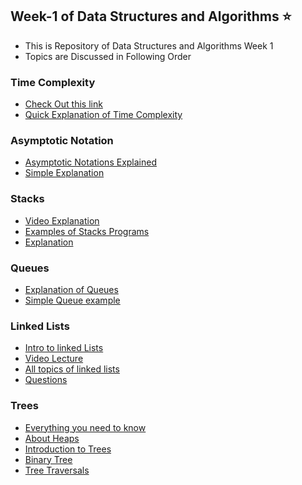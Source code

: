 ## Week-1 of Data Structures and Algorithms :star:


- This is Repository of Data Structures and Algorithms Week 1
- Topics are Discussed in Following Order


###  Time Complexity  
- [Check Out this link](https://www.studytonight.com/data-structures/time-complexity-of-algorithms)
- [Quick Explanation of Time Complexity](https://www.hackerearth.com/practice/basic-programming/complexity-analysis/time-and-space-complexity/tutorial/)

### Asymptotic Notation 
- [Asymptotic Notations Explained](https://learnxinyminutes.com/docs/asymptotic-notation/)
- [Simple Explanation](https://www.tutorialspoint.com/data_structures_algorithms/asymptotic_analysis)

### Stacks 
- [Video Explanation](https://www.youtube.com/watch?v=sFVxsglODoo)
- [Examples of Stacks Programs](https://www.sanfoundry.com/c-programming-examples-stacks/)
- [Explanation](https://www.tutorialspoint.com/data_structures_algorithms/stack_algorithm)

### Queues
- [Explanation of Queues](https://www.tutorialspoint.com/data_structures_algorithms/dsa_queue)
- [Simple Queue example](https://www.c-lang.thiyagaraaj.com/data-structures/c-queue-programs/simple-queue-program-in-c-programming)

###  Linked Lists
- [Intro to linked Lists](https://www.tutorialspoint.com/data_structures_algorithms/linked_list_algorithms)
- [Video Lecture](https://www.youtube.com/watch?v=_jQhALI4ujg)
- [All topics of linked lists](https://www.geeksforgeeks.org/data-structures/linked-list/)
- [Questions](https://medium.com/@codingfreak/linked-list-interview-questions-and-practice-problems-55f75302d613)

### Trees
- [Everything you need to know](https://dev.to/teekay/everything-you-need-to-know-about-tree-data-structures-2599)
- [About Heaps](https://www.youtube.com/watch?v=t0Cq6tVNRBA)
- [Introduction to Trees](https://www.tutorialspoint.com/data_structures_algorithms/tree_data_structure)
- [Binary Tree](https://www.geeksforgeeks.org/binary-tree-data-structure/)
- [Tree Traversals](https://www.youtube.com/watch?v=-b2lciNd2L4)


